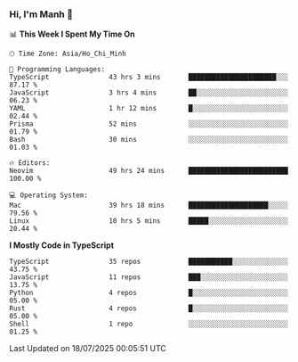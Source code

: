 ### Hi, I'm Manh 👋

<!--START_SECTION:waka-->
📊 **This Week I Spent My Time On** 

```text
🕑︎ Time Zone: Asia/Ho_Chi_Minh

💬 Programming Languages: 
TypeScript               43 hrs 3 mins       ██████████████████████░░░   87.17 % 
JavaScript               3 hrs 4 mins        ██░░░░░░░░░░░░░░░░░░░░░░░   06.23 % 
YAML                     1 hr 12 mins        █░░░░░░░░░░░░░░░░░░░░░░░░   02.44 % 
Prisma                   52 mins             ░░░░░░░░░░░░░░░░░░░░░░░░░   01.79 % 
Bash                     30 mins             ░░░░░░░░░░░░░░░░░░░░░░░░░   01.03 % 

🔥 Editors: 
Neovim                   49 hrs 24 mins      █████████████████████████   100.00 % 

💻 Operating System: 
Mac                      39 hrs 18 mins      ████████████████████░░░░░   79.56 % 
Linux                    10 hrs 5 mins       █████░░░░░░░░░░░░░░░░░░░░   20.44 % 
```

**I Mostly Code in TypeScript** 

```text
TypeScript               35 repos            ███████████░░░░░░░░░░░░░░   43.75 % 
JavaScript               11 repos            ███░░░░░░░░░░░░░░░░░░░░░░   13.75 % 
Python                   4 repos             █░░░░░░░░░░░░░░░░░░░░░░░░   05.00 % 
Rust                     4 repos             █░░░░░░░░░░░░░░░░░░░░░░░░   05.00 % 
Shell                    1 repo              ░░░░░░░░░░░░░░░░░░░░░░░░░   01.25 % 
```




 Last Updated on 18/07/2025 00:05:51 UTC
<!--END_SECTION:waka-->

